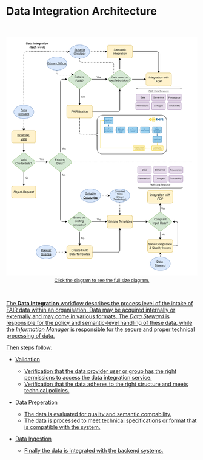 # Data Integration Architecture

</br>

<p align = "center">
<a href=".\_static\img\techdataintegration.png">
<img src=".\_static\img\techdataintegration.png" width="740" />
</br>
 <small>Click the diagram to see the full size diagram.</small>
</p>

</br>

The **Data Integration** workflow describes the process level of the intake of FAIR data within an organisation. Data may be acquired internally or externally and may come in various formats. The _Data Steward_ is responsible for the policy and semantic-level handling of these data, while the _Information Manager_ is responsible for the secure and proper technical processing of data.

Then steps follow:
* Validation
  * Verification that the data provider user or group has the right permissions to access the data integration service. 
  * Verification that the data adheres to the right structure and meets technical policies.

* Data Preperation
  * The data is evaluated for quality and semantic compability. 
  * The data is processed to meet technical specifications or format that is compatible with the system.

* Data Ingestion
  * Finally the data is integrated with the backend systems.
